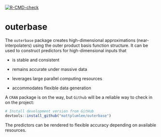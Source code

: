 
<!-- badges: start -->

[![R-CMD-check](https://github.com/MattPlumlee/outerbase/workflows/R-CMD-check/badge.svg)](https://github.com/MattPlumlee/outerbase/actions)
<!-- badges: end -->

# outerbase

The `outerbase` package creates high-dimensional approximations
(near-interpolaters) using the outer product basis function structure.
It can be used to construct predictors for high-dimensional inputs that

-   is stable and consistent

-   remains accurate under massive data

-   leverages large parallel computing resources

-   accommodates flexible data generation

A `CRAN` package is on the way, but `Github` will be a reliable way to
check in on the project:

<div class=".outerbase-devel">

``` r
# Install development version from GitHub
devtools::install_github("mattplumlee/outerbase")
```

</div>

The predictors can be rendered to flexible accuracy depending on
available resources.
